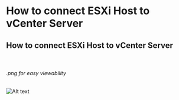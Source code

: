 # How to connect ESXi Host to vCenter Server 

<h2> How to connect ESXi Host to vCenter Server  </h2>

<br>
<h6> .png for easy viewability </h6>

![Alt text](https://github.com/FazeNCode/ESXi_vCenter/commit/7ed2a4e11b21516c737e02c5530bfae77a6d2c01)
